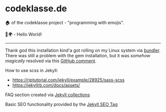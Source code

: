 # codeklasse.de
:house: of the codeklasse project - "programming with emojis".

👋🌍 - Hello World!

___
Thank god this installation kind'a got rolling on my Linux system via [bundler](https://jekyllrb.com/tutorials/using-jekyll-with-bundler/).
There was still a problem with the gem installation,
but it was *somehow magically* resolved via this [GitHub comment](https://github.com/rubygems/rubygems/issues/4555#issuecomment-933369147).

How to use scss in Jekyll: 
- https://riptutorial.com/jekyll/example/28925/sass-scss
- https://jekyllrb.com/docs/assets/

FAQ section created via [Jekyll collections](https://jekyllrb.com/docs/collections/)

Basic SEO functionality provided by the [Jekyll SEO Tag](https://github.com/jekyll/jekyll-seo-tag/blob/master/docs/installation.md)